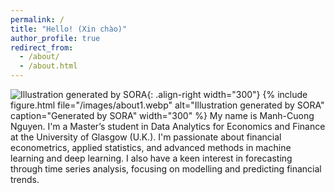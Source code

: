 ```yaml
---
permalink: /
title: "Hello! (Xin chào)"
author_profile: true
redirect_from: 
  - /about/
  - /about.html
---
```

![Illustration generated by SORA](/manhcuong.github.io/images/about1.webp "Generated by SORA"){: .align-right width="300"}
{% include figure.html
   file="/images/about1.webp"
   alt="Illustration generated by SORA"
   caption="Generated by SORA"
   width="300"
%}
My name is Manh-Cuong Nguyen. I'm a Master’s student in Data Analytics for Economics and Finance at the University of Glasgow (U.K.). I'm passionate about financial econometrics, applied statistics, and advanced methods in machine learning and deep learning. I also have a keen interest in forecasting through time series analysis, focusing on modelling and predicting financial trends.

